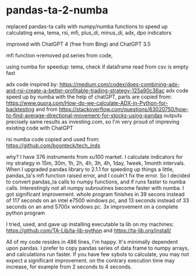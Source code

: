 # pandas-ta-2-numba
replaced pandas-ta calls with numpy/numba functions to speed up calculating ema, tema, rsi, mfi, plus_di, minus_di, adx, dpo indicators

improved with ChatGPT 4 (free from Bing) and ChatGPT 3.5

mfi function->removed pd.series from code, 

using numba for speedup: tema, check if dataframe read from csv is empty fast

adx code inspired by: https://medium.com/codex/does-combining-adx-and-rsi-create-a-better-profitable-trading-strategy-125a90c36ac
adx code speed up by numba with the help of chatGPT, parts are copied from: https://www.quora.com/How-do-we-calculate-ADX-in-Python-for-backtesting and from https://stackoverflow.com/questions/63020750/how-to-find-average-directional-movement-for-stocks-using-pandas
outputs precisely same results as investing.com, so I'm very proud of impreving existing code with ChatGPT

rsi numba code copied and used from: https://github.com/boonteck/tech_inds

why?
I have 376 instruments from xu100 market. I calculate indicators for my strategy in 15m, 30m, 1h, 2h, 4h, 3h, 4h, 1day, 1week, 1month intervals.
When I upgraded pandas library to 2.1.1 for speeding up things a little, pandas_ta's mfi function raised error, and I couln't fix the error. So I decided to convert pandas_ta calls to numpy functions, and if runs faster to numba calls. Interestingly not all numpy subroutines become faster with numba.
I got significant improvement. whole program finishes in 39 secons instead of 117 seconds on an intel e7500 windows pc, and 13 seconds instead of 33 seconds on an amd 5700x windows pc.
3x improvement on a complete python program

I tried, used, and gave up installing executable ta lib on my machines:
https://github.com/TA-Lib/ta-lib-python and
https://ta-lib.org/install/

All of my code resides in 486 lines, I'm happy.
It's minimally dependent upon pandas. I prefer to copy pandas series of data frame to numpy arrays, and calculations run faster.
If you have few sybols to calculate, you may not expect a significant improvement. on the contrary execution time may increase, for example from 2 seconds to 4 seconds.
